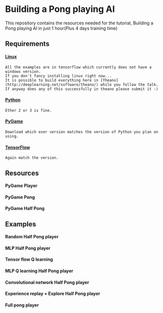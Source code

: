 # Building a Pong playing AI

This repository contains the resources needed for the tutorial, Building a Pong playing AI in just 1 hour(Plus 4 days training time)

## Requirements

#### [Linux](https://www.linuxmint.com/download.php)
    All the examples are in tensorflow which currently does not have a windows version. 
    If you don't fancy installing linux right now...
    It is possible to build everything here in [Theano](http://deeplearning.net/software/theano/) while you follow the talk.
    If anyway does any of this successfully in theano please submit it :)
#### [Python](https://www.python.org/downloads/)
    Ether 2 or 3 is fine.
#### [PyGame](http://www.pygame.org/download.shtml)
    Download which ever version matches the version of Python you plan on using.
#### [TensorFlow](https://www.tensorflow.org/versions/r0.8/get_started/os_setup.html#download-and-setup)
    Again match the version.

## Resources

#### PyGame Player
#### PyGame Pong
#### PyGame Half Pong

## Examples

#### Random Half Pong player
#### MLP Half Pong player
#### Tensor flow Q learning
#### MLP Q learning Half Pong player
#### Convolutional network Half Pong player
#### Experience replay + Explore Half Pong player
#### Full pong player